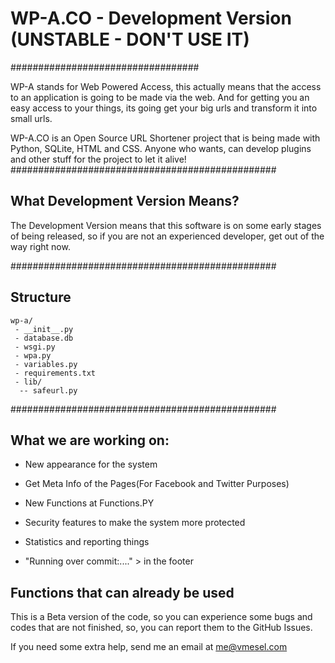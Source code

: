 # WP-A.CO - Development Version (UNSTABLE - DON'T USE IT)
##################################

WP-A stands for Web Powered Access, this actually means that the access to an application is going to be made via the web. And for getting you an easy access to your things, its going get your big urls and transform it into small urls.

WP-A.CO is an Open Source URL Shortener project that is being made with Python, SQLite, HTML and CSS.
Anyone who wants, can develop plugins and other stuff for the project to let it alive!
################################################
## What Development Version Means?

The Development Version means that this software is on some early stages of being released, so if you are not an experienced developer, get out of the way right now.


################################################
## Structure
```
wp-a/
 - __init__.py
 - database.db
 - wsgi.py
 - wpa.py
 - variables.py
 - requirements.txt
 - lib/
  -- safeurl.py
```
################################################
## What we are working on:

- New appearance for the system

- Get Meta Info of the Pages(For Facebook and Twitter Purposes)

- New Functions at Functions.PY

- Security features to make the system more protected

- Statistics and reporting things

- "Running over commit:...." > in the footer

## Functions that can already be used

This is a Beta version of the code, so you can experience some bugs and codes that are not finished, so, you can report them to the GitHub Issues.

If you need some extra help, send me an email at me@vmesel.com
